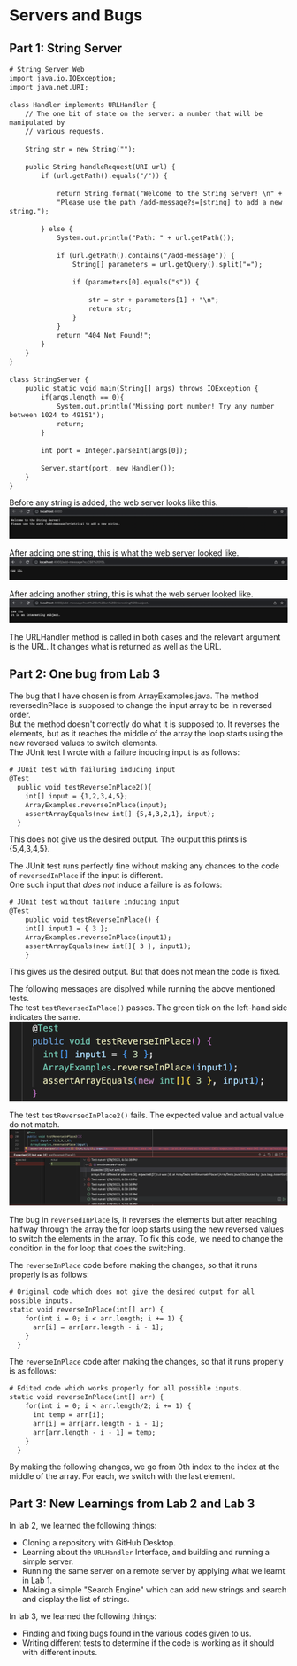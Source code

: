 # Servers and Bugs
## Part 1: String Server
```
# String Server Web
import java.io.IOException;
import java.net.URI;

class Handler implements URLHandler {
    // The one bit of state on the server: a number that will be manipulated by
    // various requests.

    String str = new String("");

    public String handleRequest(URI url) {
        if (url.getPath().equals("/")) {

            return String.format("Welcome to the String Server! \n" +
            "Please use the path /add-message?s=[string] to add a new string.");

        } else {
            System.out.println("Path: " + url.getPath());

            if (url.getPath().contains("/add-message")) {
                String[] parameters = url.getQuery().split("=");

                if (parameters[0].equals("s")) {

                    str = str + parameters[1] + "\n";
                    return str;
                }
            }
            return "404 Not Found!";
        }
    }
}

class StringServer {
    public static void main(String[] args) throws IOException {
        if(args.length == 0){
            System.out.println("Missing port number! Try any number between 1024 to 49151");
            return;
        }

        int port = Integer.parseInt(args[0]);

        Server.start(port, new Handler());
    }
}
```
Before any string is added, the web server looks like this.\
![Before](Before.png)


After adding one string, this is what the web server looked like.\
![One String](OneString.png)


After adding another string, this is what the web server looked like.\
![Multiple String](MultipleStrings.png)


The URLHandler method is called in both cases and the relevant argument is the URL. It changes what is returned as well as the URL.


## Part 2: One bug from Lab 3
The bug that I have chosen is from ArrayExamples.java. The method reversedInPlace is supposed to change the input array to be in reversed order.\
But the method doesn't correctly do what it is supposed to. It reverses the elements, but as it reaches the middle of the array the loop starts
using the new reversed values to switch elements. \
The JUnit test I wrote with a failure inducing input is as follows:
```
# JUnit test with failuring inducing input
@Test
  public void testReverseInPlace2(){
    int[] input = {1,2,3,4,5};
    ArrayExamples.reverseInPlace(input);
    assertArrayEquals(new int[] {5,4,3,2,1}, input);
  }
```
This does not give us the desired output. The output this prints is {5,4,3,4,5}.


The JUnit test runs perfectly fine without making any chances to the code of `reversedInPlace` if the input is different.\
One such input that *does not* induce a failure is as follows:
```
# JUnit test without failure inducing input
@Test 
	public void testReverseInPlace() {
    int[] input1 = { 3 };
    ArrayExamples.reverseInPlace(input1);
    assertArrayEquals(new int[]{ 3 }, input1);
	}
```
This gives us the desired output. But that does not mean the code is fixed.


The following messages are displyed while running the above mentioned tests.\
The test `testReversedInPlace()` passes. The green tick on the left-hand side indicates the same.\
![Successful](Passing_Test.png)


The test `testReversedInPlace2()` fails. The expected value and actual value do not match.\
![Failing](https://github.com/hetvi1511/cse15l-lab-reports/blob/main/Failure_Inducing_Input.png)


The bug in `reversedInPlace` is, it reverses the elements but after reaching halfway through the array the for loop starts using the new reversed values
to switch the elements in the array. To fix this code, we need to change the condition in the for loop that does the switching.


The `reverseInPlace` code before making the changes, so that it runs properly is as follows:
```
# Original code which does not give the desired output for all possible inputs.
static void reverseInPlace(int[] arr) {
    for(int i = 0; i < arr.length; i += 1) {
      arr[i] = arr[arr.length - i - 1];
    }
  }
```


The `reverseInPlace` code after making the changes, so that it runs properly is as follows:
```
# Edited code which works properly for all possible inputs.
static void reverseInPlace(int[] arr) {
    for(int i = 0; i < arr.length/2; i += 1) {
      int temp = arr[i];
      arr[i] = arr[arr.length - i - 1];
      arr[arr.length - i - 1] = temp;
    }
  }
```


By making the following changes, we go from 0th index to the index at the middle of the array. For each, we switch with the last element.


## Part 3: New Learnings from Lab 2 and Lab 3
In lab 2, we learned the following things:
- Cloning a repository with GitHub Desktop.
- Learning about the `URLHandler` Interface, and building and running a simple server.
- Running the same server on a remote server by applying what we learnt in Lab 1.
- Making a simple "Search Engine" which can add new strings and search and display the list of strings.


In lab 3, we learned the following things:
- Finding and fixing bugs found in the various codes given to us.
- Writing different tests to determine if the code is working as it should with different inputs.
